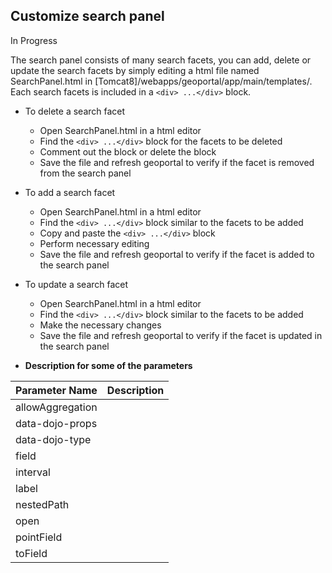 ## Customize search panel

In Progress  

The search panel consists of many search facets, you can add, delete or update the search facets by simply editing a html file named SearchPanel.html in [Tomcat8]/webapps/geoportal/app/main/templates/. Each search facets is included in a `<div> ...</div>` block.

* To delete a search facet
  * Open SearchPanel.html in a html editor
  * Find the `<div> ...</div>` block for the facets to be deleted
  * Comment out the block or delete the block
  * Save the file and refresh geoportal to verify if the facet is removed from the search panel
 
* To add a search facet
  * Open SearchPanel.html in a html editor
  * Find the `<div> ...</div>` block similar to the facets to be added
  * Copy and paste the `<div> ...</div>` block
  * Perform necessary editing
  * Save the file and refresh geoportal to verify if the facet is added to the search panel
  
* To update a search facet 
  * Open SearchPanel.html in a html editor
  * Find the `<div> ...</div>` block similar to the facets to be added
  * Make the necessary changes
  * Save the file and refresh geoportal to verify if the facet is updated in the search panel
  
 * **Description for some of the parameters**
   
Parameter Name | Description
-------------- | ------------
allowAggregation |
data-dojo-props |
data-dojo-type |
field |
interval |
label |
nestedPath |
open |
pointField |
toField |

